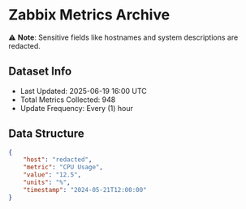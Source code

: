 # Zabbix Metrics Archive

⚠️ **Note**: Sensitive fields like hostnames and system descriptions are redacted.

## Dataset Info
- Last Updated: 2025-06-19 16:00 UTC
- Total Metrics Collected: 948
- Update Frequency: Every (1) hour

## Data Structure
```json
{
    "host": "redacted",
    "metric": "CPU Usage",
    "value": "12.5",
    "units": "%",
    "timestamp": "2024-05-21T12:00:00"
}
```
